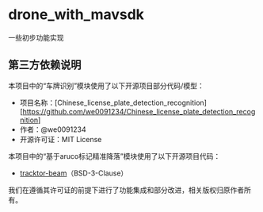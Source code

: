 # drone_with_mavsdk
一些初步功能实现

## 第三方依赖说明

本项目中的“车牌识别”模块使用了以下开源项目部分代码/模型：

- 项目名称：[Chinese_license_plate_detection_recognition][https://github.com/we0091234/Chinese_license_plate_detection_recognition]
- 作者：@we0091234
- 开源许可证：MIT License

本项目中的“基于aruco标记精准降落”模块使用了以下开源项目代码：
- [tracktor-beam](https://github.com/ARK-Electronics/tracktor-beam)（BSD-3-Clause）

我们在遵循其许可证的前提下进行了功能集成和部分改进，相关版权归原作者所有。
